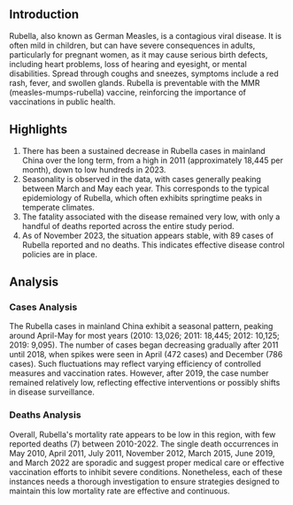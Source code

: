 ## Introduction

Rubella, also known as German Measles, is a contagious viral disease. It is often mild in children, but can have severe consequences in adults, particularly for pregnant women, as it may cause serious birth defects, including heart problems, loss of hearing and eyesight, or mental disabilities. Spread through coughs and sneezes, symptoms include a red rash, fever, and swollen glands. Rubella is preventable with the MMR (measles-mumps-rubella) vaccine, reinforcing the importance of vaccinations in public health.

## Highlights

1. There has been a sustained decrease in Rubella cases in mainland China over the long term, from a high in 2011 (approximately 18,445 per month), down to low hundreds in 2023. <br/>
2. Seasonality is observed in the data, with cases generally peaking between March and May each year. This corresponds to the typical epidemiology of Rubella, which often exhibits springtime peaks in temperate climates. <br/>
3. The fatality associated with the disease remained very low, with only a handful of deaths reported across the entire study period. <br/>
4. As of November 2023, the situation appears stable, with 89 cases of Rubella reported and no deaths. This indicates effective disease control policies are in place. <br/>

## Analysis

### Cases Analysis

The Rubella cases in mainland China exhibit a seasonal pattern, peaking around April-May for most years (2010: 13,026; 2011: 18,445; 2012: 10,125; 2019: 9,095). The number of cases began decreasing gradually after 2011 until 2018, when spikes were seen in April (472 cases) and December (786 cases). Such fluctuations may reflect varying efficiency of controlled measures and vaccination rates. However, after 2019, the case number remained relatively low, reflecting effective interventions or possibly shifts in disease surveillance.

### Deaths Analysis

Overall, Rubella's mortality rate appears to be low in this region, with few reported deaths (7) between 2010-2022. The single death occurrences in May 2010, April 2011, July 2011, November 2012, March 2015, June 2019, and March 2022 are sporadic and suggest proper medical care or effective vaccination efforts to inhibit severe conditions. Nonetheless, each of these instances needs a thorough investigation to ensure strategies designed to maintain this low mortality rate are effective and continuous.

